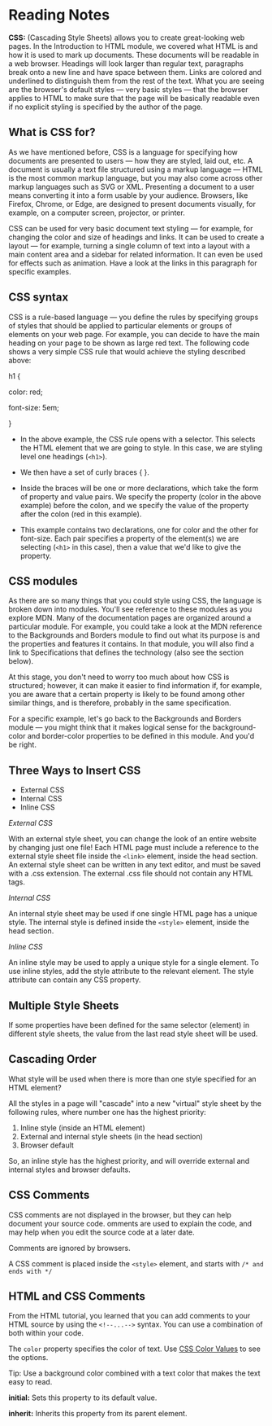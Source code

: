 # Reading Notes

**CSS:** (Cascading Style Sheets) allows you to create great-looking web pages. In the Introduction to HTML module, we covered what HTML is and how it is used to mark up documents. These documents will be readable in a web browser. Headings will look larger than regular text, paragraphs break onto a new line and have space between them. Links are colored and underlined to distinguish them from the rest of the text. What you are seeing are the browser's default styles — very basic styles — that the browser applies to HTML to make sure that the page will be basically readable even if no explicit styling is specified by the author of the page.

## What is CSS for?

As we have mentioned before, CSS is a language for specifying how documents are presented to users — how they are styled, laid out, etc. A document is usually a text file structured using a markup language — HTML is the most common markup language, but you may also come across other markup languages such as SVG or XML. Presenting a document to a user means converting it into a form usable by your audience. Browsers, like Firefox, Chrome, or Edge, are designed to present documents visually, for example, on a computer screen, projector, or printer.

CSS can be used for very basic document text styling — for example, for changing the color and size of headings and links. It can be used to create a layout — for example, turning a single column of text into a layout with a main content area and a sidebar for related information. It can even be used for effects such as animation. Have a look at the links in this paragraph for specific examples.

## CSS syntax

CSS is a rule-based language — you define the rules by specifying groups of styles that should be applied to particular elements or groups of elements on your web page. For example, you can decide to have the main heading on your page to be shown as large red text. The following code shows a very simple CSS rule that would achieve the styling described above:

h1 {

  color: red;

  font-size: 5em;

}

- In the above example, the CSS rule opens with a selector. This selects the HTML element that we are going to style. In this case, we are styling level one headings (`<h1>`).

- We then have a set of curly braces { }.

- Inside the braces will be one or more declarations, which take the form of property and value pairs. We specify the property (color in the above example) before the colon, and we specify the value of the property after the colon (red in this example).

- This example contains two declarations, one for color and the other for font-size. Each pair specifies a property of the element(s) we are selecting (`<h1>` in this case), then a value that we'd like to give the property.

## CSS modules

As there are so many things that you could style using CSS, the language is broken down into modules. You'll see reference to these modules as you explore MDN. Many of the documentation pages are organized around a particular module. For example, you could take a look at the MDN reference to the Backgrounds and Borders module to find out what its purpose is and the properties and features it contains. In that module, you will also find a link to Specifications that defines the technology (also see the section below).

At this stage, you don't need to worry too much about how CSS is structured; however, it can make it easier to find information if, for example, you are aware that a certain property is likely to be found among other similar things, and is therefore, probably in the same specification.

For a specific example, let's go back to the Backgrounds and Borders module — you might think that it makes logical sense for the background-color and border-color properties to be defined in this module. And you'd be right.

## Three Ways to Insert CSS

- External CSS
- Internal CSS
- Inline CSS

*External CSS*

With an external style sheet, you can change the look of an entire website by changing just one file! Each HTML page must include a reference to the external style sheet file inside the `<link>` element, inside the head section. An external style sheet can be written in any text editor, and must be saved with a .css extension.
The external .css file should not contain any HTML tags.

*Internal CSS*

An internal style sheet may be used if one single HTML page has a unique style. The internal style is defined inside the `<style>` element, inside the head section.

*Inline CSS*

An inline style may be used to apply a unique style for a single element. To use inline styles, add the style attribute to the relevant element. The style attribute can contain any CSS property.

## Multiple Style Sheets

If some properties have been defined for the same selector (element) in different style sheets, the value from the last read style sheet will be used.

## Cascading Order

What style will be used when there is more than one style specified for an HTML element?

All the styles in a page will "cascade" into a new "virtual" style sheet by the following rules, where number one has the highest priority:

1. Inline style (inside an HTML element)
2. External and internal style sheets (in the head section)
3. Browser default

So, an inline style has the highest priority, and will override external and internal styles and browser defaults.

## CSS Comments

CSS comments are not displayed in the browser, but they can help document your source code. omments are used to explain the code, and may help when you edit the source code at a later date.

Comments are ignored by browsers.

A CSS comment is placed inside the `<style>` element, and starts with `/* and ends with */`

## HTML and CSS Comments

From the HTML tutorial, you learned that you can add comments to your HTML source by using the `<!--...-->` syntax. You can use a combination of both within your code.

The `color` property specifies the color of text.
Use [CSS Color Values](https://www.w3schools.com/cssref/css_colors_legal.asp) to see the options.

Tip: Use a background color combined with a text color that makes the text easy to read.

**initial:** Sets this property to its default value.

**inherit:** Inherits this property from its parent element.

